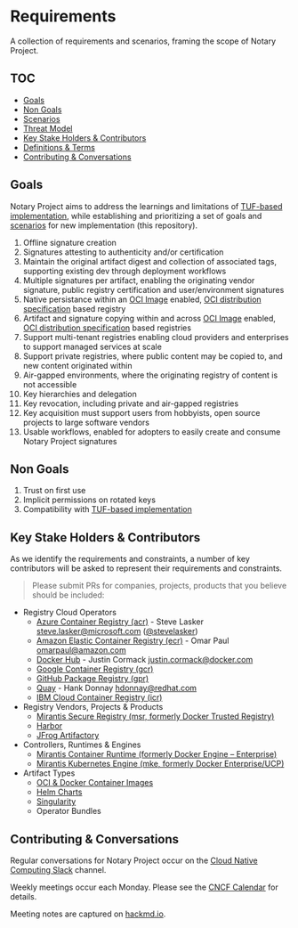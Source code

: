 # Requirements

A collection of requirements and scenarios, framing the scope of Notary Project.

## TOC

<!-- no toc -->
- [Goals](#goals)
- [Non Goals](#non-goals)
- [Scenarios](./scenarios.md)
- [Threat Model](./threatmodel.md)
- [Key Stake Holders & Contributors](#key-stake-holders--contributors)
- [Definitions & Terms](./definitions-terms.md)
- [Contributing & Conversations](#contributing--conversations)

## Goals

Notary Project aims to address the learnings and limitations of [TUF-based implementation](https://github.com/notaryproject/notary), while establishing and prioritizing a set of goals and [scenarios](./scenarios.md) for new implementation (this repository).

1. Offline signature creation
1. Signatures attesting to authenticity and/or certification
1. Maintain the original artifact digest and collection of associated tags, supporting existing dev through deployment workflows
1. Multiple signatures per artifact, enabling the originating vendor signature, public registry certification and user/environment signatures
1. Native persistance within an [OCI Image][oci-image] enabled, [OCI distribution specification][oci-distribution] based registry
1. Artifact and signature copying within and across [OCI Image][oci-image] enabled, [OCI distribution specification][oci-distribution] based registries
1. Support multi-tenant registries enabling cloud providers and enterprises to support managed services at scale
1. Support private registries, where public content may be copied to, and new content originated within
1. Air-gapped environments, where the originating registry of content is not accessible
1. Key hierarchies and delegation
1. Key revocation, including private and air-gapped registries
1. Key acquisition must support users from hobbyists, open source projects to large software vendors
1. Usable workflows, enabled for adopters to easily create and consume Notary Project signatures

## Non Goals

1. Trust on first use
1. Implicit permissions on rotated keys
1. Compatibility with [TUF-based implementation](https://github.com/notaryproject/notary)

## Key Stake Holders & Contributors

As we identify the requirements and constraints, a number of key contributors will be asked to represent their requirements and constraints.

> Please submit PRs for companies, projects, products that you believe should be included:

- Registry Cloud Operators
  - [Azure Container Registry (acr)][acr] - Steve Lasker <steve.lasker@microsoft.com> ([@stevelasker](http://github.com/stevelasker))
  - [Amazon Elastic Container Registry (ecr)][ecr] - Omar Paul <omarpaul@amazon.com>
  - [Docker Hub][docker-hub] - Justin Cormack justin.cormack@docker.com
  - [Google Container Registry (gcr)][gcr]
  - [GitHub Package Registry (gpr)][gpr]
  - [Quay][quay] - Hank Donnay <hdonnay@redhat.com>
  - [IBM Cloud Container Registry (icr)][icr]
- Registry Vendors, Projects & Products
  - [Mirantis Secure Registry (msr, formerly Docker Trusted Registry)][msr]
  - [Harbor][harbor]
  - [JFrog Artifactory][jfrog]
- Controllers, Runtimes & Engines
  - [Mirantis Container Runtime (formerly Docker Engine – Enterprise)][mirantis-runtime]
  - [Mirantis Kubernetes Engine (mke, formerly Docker Enterprise/UCP)][mke]
- Artifact Types
  - [OCI & Docker Container Images][image-spec]
  - [Helm Charts][helm-registry]
  - [Singularity][singularity]
  - Operator Bundles
  
## Contributing & Conversations

Regular conversations for Notary Project occur on the [Cloud Native Computing Slack](https://app.slack.com/client/T08PSQ7BQ/CQUH8U287?) channel.

Weekly meetings occur each Monday.
Please see the [CNCF Calendar](https://www.cncf.io/community/calendar/) for details.

Meeting notes are captured on [hackmd.io](https://hackmd.io/_vrqBGAOSUC_VWvFzWruZw).

[acr]:                  https://aka.ms/acr/artifacts
[artifacts-repo]:       https://github.com/opencontainers/artifacts
[docker-hub]:           https://hub.docker.com/
[msr]:                  https://www.mirantis.com/software/mirantis-secure-registry
[mirantis-runtime]:     https://www.mirantis.com/software/container-runtime/
[mke]:                  https://www.mirantis.com/software/mirantis-kubernetes-engine/
[ecr]:                  https://aws.amazon.com/ecr/
[gcr]:                  https://cloud.google.com/container-registry/
[gpr]:                  https://github.com/features/package-registry
[harbor]:               https://goharbor.io/
[icr]:                  https://icr.io/
[helm-registry]:        https://v3.helm.sh/docs/topics/registries/
[image-spec]:           https://github.com/opencontainers/image-spec
[jfrog]:                https://jfrog.com/integration/docker-registry/
[oci-distribution]:     https://github.com/opencontainers/distribution-spec
[oci-image]:            https://github.com/opencontainers/image-spec
[oci-index]:            https://github.com/opencontainers/image-spec/blob/master/image-index.md
[oci-manifest]:         https://github.com/opencontainers/image-spec/blob/master/manifest.md
[oci-tob]:              https://github.com/opencontainers/tob
[singularity]:          https://github.com/sylabs/singularity
[quay]:                 https://quay.io/
